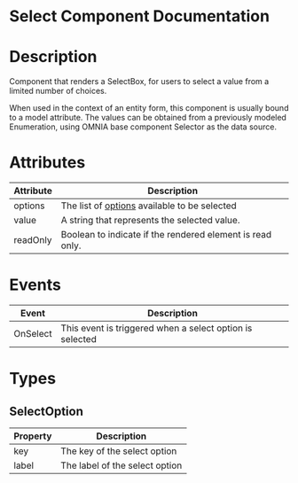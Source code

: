 # Select Component Documentation

# Description

Component that renders a SelectBox, for users to select a value from a limited number of choices.

When used in the context of an entity form, this component is usually bound to a model attribute. The values can be obtained from a previously modeled Enumeration, using OMNIA base component Selector as the data source.

# Attributes

| Attribute | Description                                                   |
| --------- | ------------------------------------------------------------- |
| options   | The list of [options](#selectoption) available to be selected |
| value     | A string that represents the selected value.                  |
| readOnly  | Boolean to indicate if the rendered element is read only.     |

# Events

| Event    | Description                                              |
| -------- | -------------------------------------------------------- |
| OnSelect | This event is triggered when a select option is selected |

# Types

## SelectOption

| Property | Description                    |
| -------- | ------------------------------ |
| key      | The key of the select option   |
| label    | The label of the select option |
